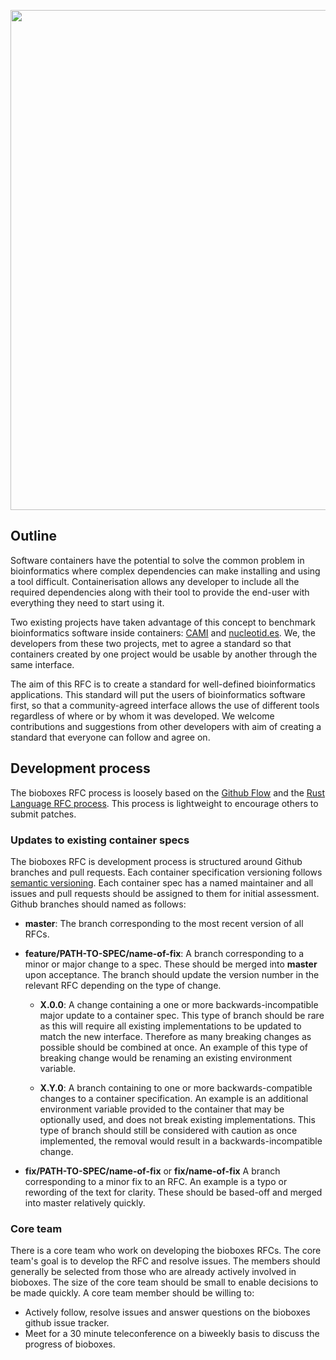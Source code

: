 <p align="center"> <img width="800px" src="https://raw.githubusercontent.com/bioboxes/logo/master/logo.png" /></p>

## Outline

Software containers have the potential to solve the common problem in
bioinformatics where complex dependencies can make installing and using a tool
difficult. Containerisation allows any developer to include all the required
dependencies along with their tool to provide the end-user with everything they
need to start using it.

Two existing projects have taken advantage of this concept to benchmark
bioinformatics software inside containers: [CAMI](http://cami-challenge.org/)
and [nucleotid.es](http://nucleotid.es). We, the developers from these two
projects, met to agree a standard so that containers created by one project
would be usable by another through the same interface.

The aim of this RFC is to create a standard for well-defined bioinformatics
applications. This standard will put the users of bioinformatics software
first, so that a community-agreed interface allows the use of different tools
regardless of where or by whom it was developed. We welcome contributions and
suggestions from other developers with aim of creating a standard that everyone
can follow and agree on.

## Development process

The bioboxes RFC process is loosely based on the [Github
Flow](https://guides.github.com/introduction/flow/index.html) and the [Rust
Language RFC process](https://github.com/rust-lang/rfcs). This process is
lightweight to encourage others to submit patches.

### Updates to existing container specs

The bioboxes RFC is development process is structured around Github branches and
pull requests. Each container specification versioning follows [semantic
versioning](http://semver.org). Each container spec has a named maintainer and
all issues and pull requests should be assigned to them for initial assessment.
Github branches should named as follows:

  * **master**: The branch corresponding to the most recent version of all
    RFCs.

  * **feature/PATH-TO-SPEC/name-of-fix**: A branch corresponding to a minor or
    major change to a spec. These should be merged into **master** upon
    acceptance. The branch should update the version number in the relevant RFC
    depending on the type of change.

    * **X.0.0**: A change containing a one or more backwards-incompatible major
      update to a container spec. This type of branch should be rare as this
      will require all existing implementations to be updated to match the new
      interface. Therefore as many breaking changes as possible should be
      combined at once. An example of this type of breaking change would be
      renaming an existing environment variable.

    * **X.Y.0**: A branch containing to one or more backwards-compatible
      changes to a container specification. An example is an additional
      environment variable provided to the container that may be optionally
      used, and does not break existing implementations. This type of branch
      should still be considered with caution as once implemented, the removal
      would result in a backwards-incompatible change.

  * **fix/PATH-TO-SPEC/name-of-fix** or **fix/name-of-fix** A branch
    corresponding to a minor fix to an RFC. An example is a typo or rewording
    of the text for clarity. These should be based-off and merged into master
    relatively quickly.

### Core team

There is a core team who work on developing the bioboxes RFCs. The core team's
goal is to develop the RFC and resolve issues. The members should generally be
selected from those who are already actively involved in bioboxes. The size of
the core team should be small to enable decisions to be made quickly. A core
team member should be willing to:

  * Actively follow, resolve issues and answer questions on the bioboxes github
    issue tracker.
  * Meet for a 30 minute teleconference on a biweekly basis to discuss the
    progress of bioboxes.
